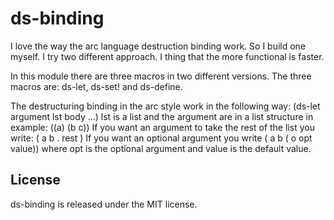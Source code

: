 ds-binding
=========================

I love the way the arc language destruction binding work.
So I build one myself. I try two different approach. I thing that the
more functional is faster.

In this module there are three macros in two different versions.
The three macros are: ds-let, ds-set! and ds-define.

The destructuring binding in the arc style work in the following way:
(ds-let argument lst body ...)
lst is a list and the argument are in a list structure in example: ((a) (b c))
If you want an argument to take the rest of the list you write: ( a b . rest )
If you want an optional argument you write ( a b ( o opt value))
where opt is the optional argument and value is the default value.

License
-------
ds-binding is released under the MIT license.
